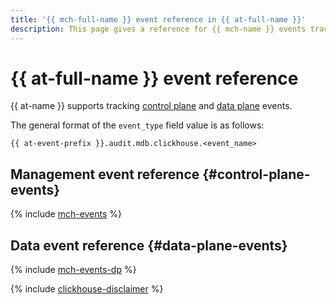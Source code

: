 ```yaml
---
title: '{{ mch-full-name }} event reference in {{ at-full-name }}'
description: This page gives a reference for {{ mch-name }} events tracked in {{ at-name }}.
---
```


# {{ at-full-name }} event reference

{{ at-name }} supports tracking [control plane](../audit-trails/concepts/format.md) and [data plane](../audit-trails/concepts/format-data-plane.md) events.

The general format of the `event_type` field value is as follows:

```text
{{ at-event-prefix }}.audit.mdb.clickhouse.<event_name>
```

## Management event reference {#control-plane-events}

{% include [mch-events](../_includes/audit-trails/events/mch-events.md) %}

## Data event reference {#data-plane-events}

{% include [mch-events-dp](../_includes/audit-trails/events/mch-events-dp.md) %}

{% include [clickhouse-disclaimer](../_includes/clickhouse-disclaimer.md) %}
